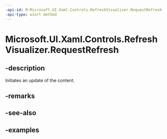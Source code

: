 ```yaml
---
-api-id: M:Microsoft.UI.Xaml.Controls.RefreshVisualizer.RequestRefresh
-api-type: winrt method
---
```


<!-- Method syntax.
public void RefreshVisualizer.RequestRefresh()
-->

# Microsoft.UI.Xaml.Controls.RefreshVisualizer.RequestRefresh

## -description

Initiates an update of the content.

## -remarks

## -see-also

## -examples


